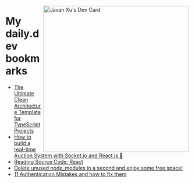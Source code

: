 
<a href="https://app.daily.dev/JavanXU"><img align="right" src="https://api.daily.dev/devcards/e45a150971844cd6959a94bb94e861ea.png?r=quw" width="400" alt="Javan Xu's Dev Card"/></a>

# My daily.dev bookmarks
<!-- daily.dev BOOKMARKS:START -->
- [The Ultimate Clean Architecture Template for TypeScript Projects](https://app.daily.dev/posts/Uu5ByaOTA?utm_source=rss&utm_medium=bookmarks&utm_campaign=6ueXw3FRNQzpNtewCDbI6)
- [How to build a real-time Auction System with Socket.io and React.js 🤯](https://app.daily.dev/posts/1UFRBLP_q?utm_source=rss&utm_medium=bookmarks&utm_campaign=6ueXw3FRNQzpNtewCDbI6)
- [Reading Source Code: React](https://app.daily.dev/posts/a26g82QSn?utm_source=rss&utm_medium=bookmarks&utm_campaign=6ueXw3FRNQzpNtewCDbI6)
- [Delete unused node_modules in a second and enjoy some free space!](https://app.daily.dev/posts/nVLCwoVKm?utm_source=rss&utm_medium=bookmarks&utm_campaign=6ueXw3FRNQzpNtewCDbI6)
- [11 Authentication Mistakes and how to fix them](https://app.daily.dev/posts/KiL1C-Fx5?utm_source=rss&utm_medium=bookmarks&utm_campaign=6ueXw3FRNQzpNtewCDbI6)
<!-- daily.dev BOOKMARKS:END -->
